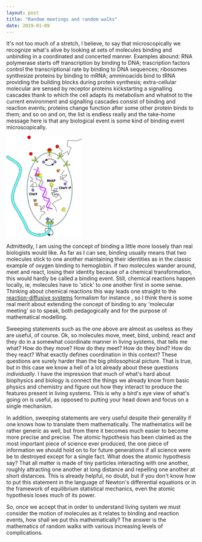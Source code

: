 ```yaml
---
layout: post
title: "Random meetings and random walks"
date: 2019-01-09
---
```


It's not too much of a stretch, I believe, to say that microscopically we recognize what's alive by looking at sets of molecules binding and unbinding in a coordinated and concerted manner. Examples abound: RNA polymerase starts off transcription by binding to DNA; trascription factors control the transcriptional rate by binding to DNA sequences; ribosomes synthesize proteins by binding to mRNA; amminoacids bind to tRNA providing the building blocks during protein synthesis; extra-cellular molecular are sensed by receptor proteins kickstarting a signalling cascades thank to which the cell adapts its metabolism and whatnot to the current environment and signalling cascades consist of binding and reaction events; proteins change function after some other protein binds to them; and so on and on, the list is endless really and the take-home message here is that any biological event is some kind of binding event microscopically.

<img src="img/bindings.jpg" alt="bindings" width="200"/>

Admittedly, I am using the concept of binding a little more loosely than real biologists would like. As far as I can see, binding usually means that two molecules stick to one another maintaining their identities as in the classic example of oxygen binding to hemoglobin. If two molecules wander around, meet and react, losing their identity because of a chemical transformation, this would hardly be called a binding event. Still, chemical reactions happen locally, ie, molecules have to 'stick' to one another first in some sense. Thinking about chemical reactions this way leads one straight to the [reaction-diffusive systems](<https://en.wikipedia.org/wiki/Reaction%E2%80%93diffusion_system>) formalism for instance , so I think there is some real merit about extending the concept of binding to any 'molecular meeting' so to speak, both pedagogically and for the purpose of mathematical modelling.
	
Sweeping statements such as the one above are almost as useless as they are useful, of course. Ok, so molecules move, meet, bind, unbind, react and they do in a somewhat coordinate manner in living systems, that tells me what? How do they move? How do they meet? How do they bind? How do they react? What exactly defines coordination in this context? These questions are surely harder than the big philosophical picture. That is true, but in this case we know a hell of a lot already about these questions *individually*. I have the impression that much of what's hard about biophysics and biology is connect the things we already know from basic physics and chemistry and figure out how they interact to produce the features present in living systems. This is why a bird's eye view of what's going on is useful, as opposed to putting your head down and focus on a single mechanism.

In addition, sweeping statements are very useful despite their generality if one knows how to translate them mathematically. The mathematics will be rather generic as well, but from there it becomes much easier to become more precise and precise. The atomic hypothesis has been claimed as the most important piece of science ever produced, the one piece of information we should hold on to for future generations if all science were be to destroyed except for a single fact. What does the atomic hypothesis say? That all matter is made of tiny particles interacting with one another, roughly attracting one another at long distance and repelling one another at short distances. This is already helpful, no doubt, but if you don't know how to put this statement in the language of Newton's differential equations or in the framework of equilibrium statistical mechanics, even the atomic hypothesis loses much of its power. 

So, once we accept that in order to understand living system we must consider the motion of molecules as it relates to binding and reaction events, how shall we put this mathematically? The answer is the mathematics of random walks with various increasing levels of complications.
